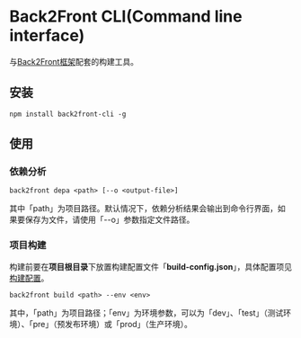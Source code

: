 # Back2Front CLI(Command line interface)

与[Back2Front框架](https://github.com/heeroluo/back2front)配套的构建工具。


## 安装

```
npm install back2front-cli -g
```


## 使用

### 依赖分析

```
back2front depa <path> [--o <output-file>]
```

其中「path」为项目路径。默认情况下，依赖分析结果会输出到命令行界面，如果要保存为文件，请使用「--o」参数指定文件路径。

### 项目构建

构建前要在**项目根目录**下放置构建配置文件「**build-config.json**」，具体配置项见[构建配置](https://github.com/heeroluo/back2front-cli/wiki/%E6%9E%84%E5%BB%BA%E9%85%8D%E7%BD%AE)。

```
back2front build <path> --env <env>
```

其中，「path」为项目路径；「env」为环境参数，可以为「dev」、「test」（测试环境）、「pre」（预发布环境）或「prod」（生产环境）。